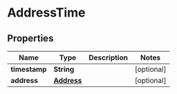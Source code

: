 

# AddressTime


## Properties

Name | Type | Description | Notes
------------ | ------------- | ------------- | -------------
**timestamp** | **String** |  |  [optional]
**address** | [**Address**](Address.md) |  |  [optional]



